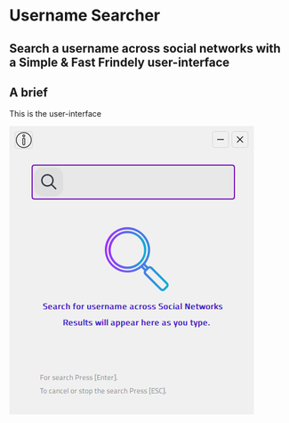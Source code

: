 # Username Searcher

## Search a username across social networks with a Simple & Fast Frindely user-interface

## A brief

This is the user-interface

![alt text](https://github.com/aymenbrahimdjelloul/Username-Searcher/blob/main/images/username_searcher_pic1.PNG)
